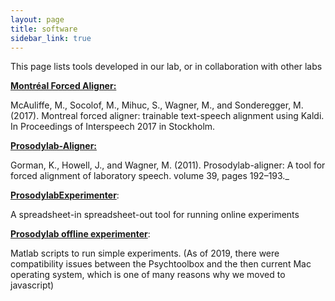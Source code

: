 ```yaml
---
layout: page
title: software
sidebar_link: true
---
```


<p class="message">
  This page lists tools developed in our lab, or in collaboration with other labs
</p>


[**Montréal Forced Aligner:**](http://montreal-forced-aligner.readthedocs.io/en/latest/)

McAuliffe, M., Socolof, M., Mihuc, S., Wagner, M., and Sonderegger, M. (2017). Montreal forced aligner: trainable text-speech alignment using Kaldi. In Proceedings of Interspeech 2017 in Stockholm.


[**Prosodylab-Aligner:**](http://github.com/prosodylab/Prosodylab-Aligner)

Gorman, K., Howell, J., and Wagner, M. (2011). Prosodylab-aligner: A tool for forced alignment of laboratory speech. volume 39, pages 192–193._


[**ProsodylabExperimenter**](http://github.com/prosodylab/prosodylabExperimenter):

A spreadsheet-in spreadsheet-out tool for running online experiments


[**Prosodylab offline experimenter**](https://github.com/prosodylab/prosodylab-offline-experimenter):

Matlab scripts to run simple experiments. (As of 2019, there were compatibility issues between the Psychtoolbox and the then current Mac operating system, which is one of many reasons why we moved to javascript)